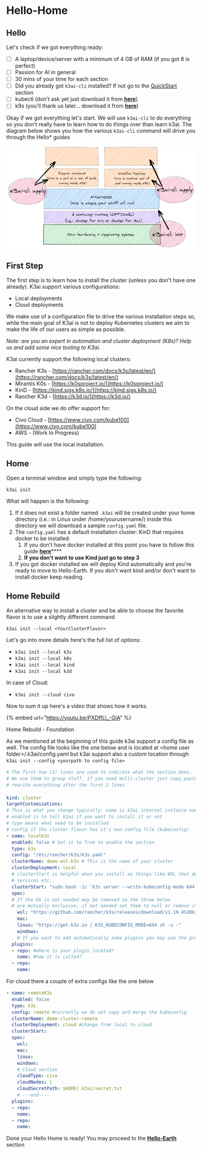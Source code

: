 # Hello-Home

## Hello

Let's check if we got everything ready:

* [ ] A laptop/device/server with a minimum of 4 GB of RAM \(if you got 8 is perfect\)
* [ ] Passion for AI in general
* [ ]  30 mins of your time for each section
* [ ] Did you already got `k3ai-cli` installed? If not go to the [QuickStart](../quick-start.md#first-things-first) section
* [ ] kubectl \(don't ask yet just download it  from [**here**\)](https://kubernetes.io/docs/tasks/tools/install-kubectl/)
* [ ] k9s \(you'll thank us later... download it from [**here**](https://github.com/derailed/k9s/releases)\)

Okay if we got everything let's start. We will use `k3ai-cli`  to do everything so you don't really have to learn how to do things over than learn k3ai. The diagram below shows you how the various `k3ai-cli` command will drive you through the Hello\* guides

![k3ai-cli various command and their use](../.gitbook/assets/hello-home.png)

## First Step

The first step is to learn how to install the cluster \(unless you don't have one already\). K3ai support various configurations:

* Local deployments 
* Cloud deployments

We make use of a configuration file to drive the various installation steps so, while the main goal of K3ai is not to deploy Kubernetes clusters we aim to make the life of our users as simple as possible.

_Note: are you an expert in automation and cluster deployment \(K8s\)? Help us and add some nice tooling to K3ai._

K3ai currently support the following local clusters:

* Rancher K3s - [https://rancher.com/docs/k3s/latest/en/](https://rancher.com/docs/k3s/latest/en/)
* Mirantis K0s - [https://k0sproject.io/](https://k0sproject.io/)
* KinD - [https://kind.sigs.k8s.io/](https://kind.sigs.k8s.io/)
* Rancher K3d - [https://k3d.io/](https://k3d.io/)

On the cloud side we do offer support for:

* Civo Cloud - [https://www.civo.com/kube100](https://www.civo.com/kube100)
* AWS - \(Work In Progress\)

This guide will use the local installation.

## Home

Open a terminal window and simply type the following:

```text
k3ai init
```

What will happen is the following:

1. If it does not exist a folder named `.k3ai` will be created under your home directory \(i.e.: in Linux under /home/yourusername/\) inside this directory we will download a sample `config.yaml` file.
2. The `config.yaml` has a default installation cluster: KinD that requires docker to be installed.
   1. If you don't have docker installed at this point you have to follow this guide [**here**](https://docs.docker.com/get-docker/)\*\*\*\*
   2. **If you don't want to use Kind just go to step 3**
3. If you got docker installed we will deploy Kind automatically and you're ready to move to Hello-Earth. If you don't want kind and/or don't want to install docker keep reading.

## Home  Rebuild

An alternative way to install a cluster and be able to choose the favorite flavor is to use a slightly different command

```text
k3ai init --local <YourClusterFlavor>
```

Let's go into more details here's the full list of options:

* `k3ai init --local k3s`
* `k3ai init --local k0s`
* `k3ai init --local kind`
* `k3ai init --local k3d`

In case of Cloud:

* `k3ai init --cloud civo`

Now to sum it up here's a video that shows how it works.

{% embed url="https://youtu.be/PXDffL\_-GiA" %}

Home Rebuild - Foundation

As we mentioned at the beginning of this guide k3ai support a config file as well. The config file looks like the one below and is located at &lt;home user folder&gt;/.k3ai/config.yaml but k3ai support also a custom location through `k3ai init --config <yourpath to config file>`

```yaml
# The first two (2) lines are used to indicate what the section does. 
# We use them to group stuff, if you need multi-cluster just copy,paste and 
# rewrite everything after the first 2 lines

kind: cluster 
targetCustomizations: 
# This is what you change typically: name is k3ai internal instance name,
# enabled is to tell k3ai if you want to install it or not
# type means what need to be installed
# config if the cluster flavor has it's own config file (kubeconfig)
- name: localK3s 
  enabled: false # Set it to True to enable the section
  type: k3s 
  config: "/etc/rancher/k3s/k3s.yaml" 
  clusterName: demo-wsl-k3s # This is the name of your cluster 
  clusterDeployment: local 
  # clusterStart is helpful when you install on things like WSL that do not have
  # services etc..
  clusterStart: "sudo bash -ic 'k3s server --write-kubeconfig-mode 644 ...'"
  spec:
  # If the OS is not needed may be removed so the three below
  # are mutually exclusive, if not needed set them to null or remove it
    wsl: "https://github.com/rancher/k3s/releases/download/v1.19.4%2Bk3s1/k3s"
    mac: 
    linux: "https://get.k3s.io | K3S_KUBECONFIG_MODE=644 sh -s -"
    windows: 
    # If you want to add automatically some plugins you may use the group below
  plugins: 
  - repo: #where is your plugin located?
    name: #how it is called?
  - repo: 
    name: 
```

For cloud there a couple of extra configs like the one below

```yaml
- name: remoteK3s 
  enabled: false
  type: k3s
  config: remote #currently we do not copy and merge the kubeconfig
  clusterName: demo-cluster-remote 
  clusterDeployment: cloud #change from local to cloud
  clusterStart: 
  spec:
    wsl: 
    mac: 
    linux:
    windows:
    # Cloud section
    cloudType: civo
    cloudNodes: 1
    cloudSecretPath: $HOME/.k3ai/secret.txt
    # ---end----
  plugins: 
  - repo: 
    name: 
  - repo: 
    name: 
```

Done your Hello Home is ready! You may proceed to the [**Hello-Earth**](hello-earth.md) section

